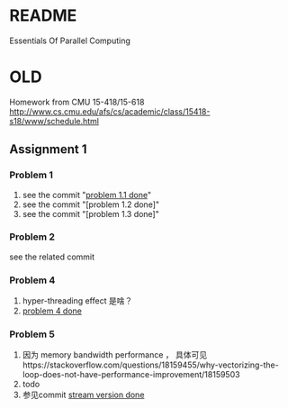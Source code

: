 # README

Essentials Of Parallel Computing



# OLD

Homework from CMU 15-418/15-618 http://www.cs.cmu.edu/afs/cs/academic/class/15418-s18/www/schedule.html

## Assignment 1

### Problem 1

1. see the commit "[problem 1.1 done](https://github.com/jsjtxietian/ParallelComputing/commit/67156fa565732b3a75957fa8bfd3fc9d14b03b17)"
2. see the commit "[problem 1.2 done]"
3. see the commit "[problem 1.3 done]"

### Problem 2

see the related commit 

### Problem 4

1. hyper-threading effect 是啥？
2. [problem 4 done](https://github.com/jsjtxietian/ParallelComputing/commit/027faa3103b42be4b2473d7c463fd40700484e42)


### Problem 5

1. 因为 memory bandwidth performance ， 具体可见https://stackoverflow.com/questions/18159455/why-vectorizing-the-loop-does-not-have-performance-improvement/18159503
2. todo
3. 参见commit [stream version done](https://github.com/jsjtxietian/ParallelComputing/commit/28eed745a2028f255e3d5b10dee99abdf429dac7)
